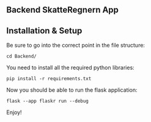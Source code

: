 ## Backend SkatteRegnern App

## Installation & Setup

Be sure to go into the correct point in the file structure:

```
cd Backend/
```

You need to install all the required python libraries:

```
pip install -r requirements.txt
```

Now you should be able to run the flask application:

```
flask --app flaskr run --debug
```

Enjoy!
